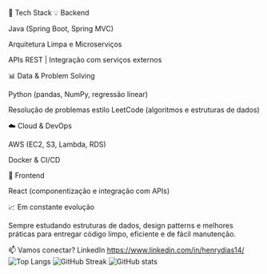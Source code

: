 ## 
🚀 Tech Stack
💡 Backend

Java (Spring Boot, Spring MVC)

Arquitetura Limpa e Microserviços

APIs REST | Integração com serviços externos

📊 Data & Problem Solving

Python (pandas, NumPy, regressão linear)

Resolução de problemas estilo LeetCode (algoritmos e estruturas de dados)

☁️ Cloud & DevOps

AWS (EC2, S3, Lambda, RDS)

Docker & CI/CD

🎨 Frontend

React (componentização e integração com APIs)

📈 Em constante evolução

Sempre estudando estruturas de dados, design patterns e melhores práticas para entregar código limpo, eficiente e de fácil manutenção.

📫 Vamos conectar? LinkedIn https://www.linkedin.com/in/henrydias14/
![Top Langs](https://github-readme-stats.vercel.app/api/top-langs/?username=henrydiass&layout=compact&theme=tokyonight)
![GitHub Streak](https://github-readme-streak-stats.herokuapp.com/?user=henrydiass&theme=tokyonight)
![GitHub stats](https://github-readme-stats.vercel.app/api?username=SEU-USUARIO&show_icons=true&theme=tokyonight)




